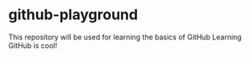 # github-playground
This repository will be used for learning the basics of GitHub
Learning GitHub is cool!
